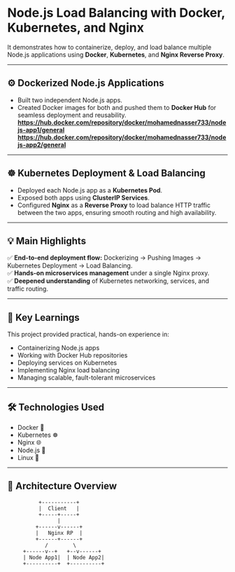 # Node.js Load Balancing with Docker, Kubernetes, and Nginx

It demonstrates how to containerize, deploy, and load balance multiple Node.js applications using **Docker**, **Kubernetes**, and **Nginx Reverse Proxy**.

---

## ⚙️ Dockerized Node.js Applications

- Built two independent Node.js apps.
- Created Docker images for both and pushed them to **Docker Hub** for seamless deployment and reusability.
**https://hub.docker.com/repository/docker/mohamednasser733/nodejs-app1/general**
**https://hub.docker.com/repository/docker/mohamednasser733/nodejs-app2/general**

---

## ☸️ Kubernetes Deployment & Load Balancing

- Deployed each Node.js app as a **Kubernetes Pod**.
- Exposed both apps using **ClusterIP Services**.
- Configured **Nginx** as a **Reverse Proxy** to load balance HTTP traffic between the two apps, ensuring smooth routing and high availability.

---

## 💡 Main Highlights

✅ **End-to-end deployment flow:** Dockerizing → Pushing Images → Kubernetes Deployment → Load Balancing.  
✅ **Hands-on microservices management** under a single Nginx proxy.  
✅ **Deepened understanding** of Kubernetes networking, services, and traffic routing.

---

## 🧠 Key Learnings

This project provided practical, hands-on experience in:
- Containerizing Node.js apps
- Working with Docker Hub repositories
- Deploying services on Kubernetes
- Implementing Nginx load balancing
- Managing scalable, fault-tolerant microservices

---

## 🛠️ Technologies Used

- Docker 🐳  
- Kubernetes ☸️  
- Nginx 🌐  
- Node.js 💚  
- Linux 🧩  

---

## 📸 Architecture Overview

```plaintext
          +-----------+
          |  Client   |
          +-----+-----+
                |
         +------v------+
         |   Nginx RP  |
         +------+------+ 
            /        \
     +------v--+   +--v------+
     | Node App1|  | Node App2|
     +----------+  +----------+

